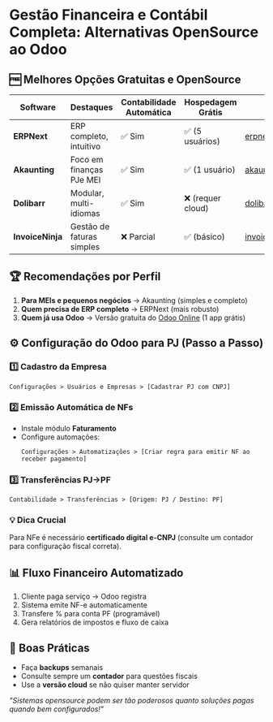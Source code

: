# Gestão Financeira e Contábil Completa: Alternativas OpenSource ao Odoo

## 🆓 Melhores Opções Gratuitas e OpenSource

| Software         | Destaques                 | Contabilidade Automática | Hospedagem Grátis | Link                                             |
| ---------------- | ------------------------- | ------------------------ | ----------------- | ------------------------------------------------ |
| **ERPNext**      | ERP completo, intuitivo   | ✅ Sim                   | ✅ (5 usuários)   | [erpnext.com](https://erpnext.com)               |
| **Akaunting**    | Foco em finanças PJe MEI  | ✅ Sim                   | ✅ (1 usuário)    | [akaunting.com](https://akaunting.com)           |
| **Dolibarr**     | Modular, multi-idiomas    | ✅ Sim                   | ❌ (requer cloud) | [dolibarr.org](https://www.dolibarr.org)         |
| **InvoiceNinja** | Gestão de faturas simples | ❌ Parcial               | ✅ (básico)       | [invoiceninja.com](https://www.invoiceninja.com) |

## 🏆 Recomendações por Perfil

1. **Para MEIs e pequenos negócios** → Akaunting (simples e completo)
2. **Quem precisa de ERP completo** → ERPNext (mais robusto)
3. **Quem já usa Odoo** → Versão gratuita do [Odoo Online](https://www.odoo.com) (1 app grátis)

## ⚙️ Configuração do Odoo para PJ (Passo a Passo)

### 1️⃣ Cadastro da Empresa

```plaintext
Configurações > Usuários e Empresas > [Cadastrar PJ com CNPJ]
```

### 2️⃣ Emissão Automática de NFs

- Instale módulo **Faturamento**
- Configure automações:
  ```plaintext
  Configurações > Automatizações > [Criar regra para emitir NF ao receber pagamento]
  ```

### 3️⃣ Transferências PJ→PF

```plaintext
Contabilidade > Transferências > [Origem: PJ / Destino: PF]
```

### 💡 Dica Crucial

Para NFe é necessário **certificado digital e-CNPJ** (consulte um contador para configuração fiscal correta).

## 📊 Fluxo Financeiro Automatizado

1. Cliente paga serviço → Odoo registra
2. Sistema emite NF-e automaticamente
3. Transfere % para conta PF (programável)
4. Gera relatórios de impostos e fluxo de caixa

## 🔐 Boas Práticas

- Faça **backups** semanais
- Consulte sempre um **contador** para questões fiscais
- Use a **versão cloud** se não quiser manter servidor

_"Sistemas opensource podem ser tão poderosos quanto soluções pagas quando bem configurados!"_
